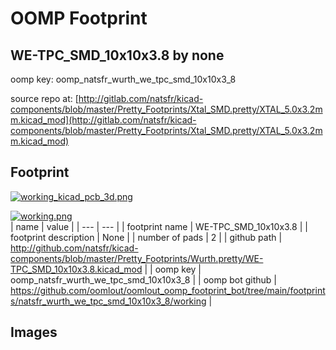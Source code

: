 # OOMP Footprint  
## WE-TPC_SMD_10x10x3.8  by none  
  
oomp key: oomp_natsfr_wurth_we_tpc_smd_10x10x3_8  
  
source repo at: [http://gitlab.com/natsfr/kicad-components/blob/master/Pretty_Footprints/Xtal_SMD.pretty/XTAL_5.0x3.2mm.kicad_mod](http://gitlab.com/natsfr/kicad-components/blob/master/Pretty_Footprints/Xtal_SMD.pretty/XTAL_5.0x3.2mm.kicad_mod)  
## Footprint  
  
[![working_kicad_pcb_3d.png](working_kicad_pcb_3d_600.png)](working_kicad_pcb_3d.png)  
  
[![working.png](working_600.png)](working.png)  
| name | value | 
| --- | --- | 
| footprint name | WE-TPC_SMD_10x10x3.8 | 
| footprint description | None | 
| number of pads | 2 | 
| github path | http://github.com/natsfr/kicad-components/blob/master/Pretty_Footprints/Wurth.pretty/WE-TPC_SMD_10x10x3.8.kicad_mod | 
| oomp key | oomp_natsfr_wurth_we_tpc_smd_10x10x3_8 | 
| oomp bot github | https://github.com/oomlout/oomlout_oomp_footprint_bot/tree/main/footprints/natsfr_wurth_we_tpc_smd_10x10x3_8/working | 
## Images  
